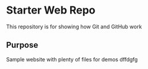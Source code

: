 # Starter Web Repo

This repository is for showing how Git and GitHub work

## Purpose

Sample website with plenty of files for demos
dffdgfg

